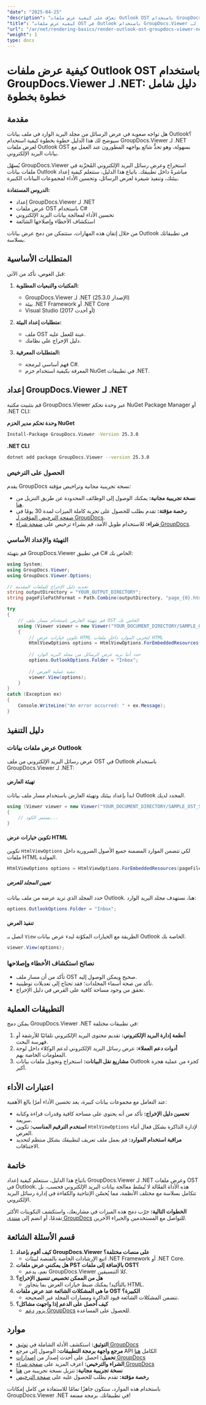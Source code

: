```yaml
---
"date": "2025-04-25"
"description": "تعرّف على كيفية عرض ملفات Outlook OST باستخدام GroupDocs.Viewer لـ .NET. يغطي هذا الدليل الشامل عملية الإعداد، وعمليات العرض، وتحسين الأداء."
"title": "كيفية عرض ملفات OST في Outlook باستخدام GroupDocs.Viewer لـ .NET | دليل خطوة بخطوة"
"url": "/ar/net/rendering-basics/render-outlook-ost-groupdocs-viewer-net/"
"weight": 1
type: docs
---
```

# كيفية عرض ملفات Outlook OST باستخدام GroupDocs.Viewer لـ .NET: دليل شامل خطوة بخطوة

## مقدمة

هل تواجه صعوبة في عرض الرسائل من مجلد البريد الوارد في ملف بيانات Outlook؟ سيوضح لك هذا الدليل خطوة بخطوة كيفية استخدام GroupDocs.Viewer لـ .NET لعرض ملفات Outlook OST بسهولة، وهو تحدٍّ شائع يواجهه المطورون عند العمل مع بيانات البريد الإلكتروني.

يُسهّل GroupDocs.Viewer استخراج وعرض رسائل البريد الإلكتروني المُخزّنة في ملفات بيانات Outlook مباشرةً داخل تطبيقك. باتباع هذا الدليل، ستتعلم كيفية إعداد بيئتك، وتنفيذ شيفرة لعرض الرسائل، وتحسين الأداء لمجموعات البيانات الكبيرة.

**الدروس المستفادة:**
- إعداد GroupDocs.Viewer لـ .NET
- عرض ملفات OST باستخدام C#
- تحسين الأداء لمعالجة بيانات البريد الإلكتروني
- استكشاف الأخطاء وإصلاحها الشائعة

من خلال إتقان هذه المهارات، ستتمكن من دمج عرض بيانات Outlook في تطبيقاتك بسلاسة.

## المتطلبات الأساسية

قبل الغوص، تأكد من الآتي:

1. **المكتبات والتبعيات المطلوبة:**
   - GroupDocs.Viewer لـ .NET (الإصدار 25.3.0)
   - بيئة .NET Framework أو .NET Core
   - Visual Studio (2017 أو أحدث)

2. **متطلبات إعداد البيئة:**
   - ملف OST عينة للعمل عليه.
   - دليل الإخراج على نظامك.

3. **المتطلبات المعرفية:**
   - فهم أساسي لبرمجة C#.
   - المعرفة بكيفية استخدام حزم NuGet في تطبيقات .NET.

## إعداد GroupDocs.Viewer لـ .NET

قم بتثبيت مكتبة GroupDocs.Viewer عبر وحدة تحكم NuGet Package Manager أو .NET CLI:

**وحدة تحكم مدير الحزم NuGet**
```bash
Install-Package GroupDocs.Viewer -Version 25.3.0
```

**.NET CLI**
```bash
dotnet add package GroupDocs.Viewer --version 25.3.0
```

### الحصول على الترخيص

يقدم GroupDocs نسخة تجريبية مجانية وتراخيص مؤقتة:
- **نسخة تجريبية مجانية:** يمكنك الوصول إلى الوظائف المحدودة عن طريق التنزيل من [هنا](https://releases.groupdocs.com/viewer/net/).
- **رخصة مؤقتة:** تقدم بطلب للحصول على تجربة كاملة الميزات لمدة 30 يومًا في [صفحة الترخيص المؤقت لـ GroupDocs](https://purchase.groupdocs.com/temporary-license/).
- **شراء:** للاستخدام طويل الأمد، قم بشراء ترخيص على [صفحة شراء GroupDocs](https://purchase.groupdocs.com/buy).

### التهيئة والإعداد الأساسي

قم بتهيئة GroupDocs.Viewer في تطبيق C# الخاص بك:
```csharp
using System;
using GroupDocs.Viewer;
using GroupDocs.Viewer.Options;

// تحديد دليل الإخراج للملفات المقدمة
string outputDirectory = "YOUR_OUTPUT_DIRECTORY";
string pageFilePathFormat = Path.Combine(outputDirectory, "page_{0}.html");

try
{
    // قم بتهيئة العارض باستخدام مسار ملف OST الخاص بك
    using (Viewer viewer = new Viewer("YOUR_DOCUMENT_DIRECTORY/SAMPLE_OST_SUBFOLDERS"))
    {
        // تكوين خيارات عرض HTML لتخزين الموارد داخل ملفات HTML
        HtmlViewOptions options = HtmlViewOptions.ForEmbeddedResources(pageFilePathFormat);
        
        // حدد أننا نريد عرض الرسائل من مجلد البريد الوارد
        options.OutlookOptions.Folder = "Inbox";
        
        // تنفيذ عملية العرض
        viewer.View(options);
    }
}
catch (Exception ex)
{
    Console.WriteLine("An error occurred: " + ex.Message);
}
```

## دليل التنفيذ

### عرض ملفات بيانات Outlook

عرض رسائل البريد الإلكتروني من ملف OST في Outlook باستخدام GroupDocs.Viewer لـ .NET:

#### تهيئة العارض
ابدأ بإعداد بيئتك وتهيئة العارض باستخدام مسار ملف بيانات Outlook المحدد لديك.
```csharp
using (Viewer viewer = new Viewer("YOUR_DOCUMENT_DIRECTORY/SAMPLE_OST_SUBFOLDERS"))
{
    // يستمر الكود...
}
```

#### تكوين خيارات عرض HTML
تكوين `HtmlViewOptions` لكي تتضمن الموارد المضمنة جميع الأصول الضرورية داخل ملفات HTML المولدة.
```csharp
HtmlViewOptions options = HtmlViewOptions.ForEmbeddedResources(pageFilePathFormat);
```

##### تعيين المجلد للعرض
حدد المجلد الذي تريد عرضه من ملف بيانات Outlook. هنا، نستهدف مجلد البريد الوارد:
```csharp
options.OutlookOptions.Folder = "Inbox";
```

#### تنفيذ العرض
اتصل بـ `View` الطريقة مع الخيارات المكوّنة لبدء عرض بيانات Outlook الخاصة بك.
```csharp
viewer.View(options);
```

### نصائح استكشاف الأخطاء وإصلاحها
- تأكد من أن مسار ملف OST صحيح ويمكن الوصول إليه.
- تأكد من صحة أسماء المجلدات؛ فقد تحتاج إلى تعديلات توطينية.
- تحقق من وجود مساحة كافية على القرص في دليل الإخراج.

## التطبيقات العملية
يمكن دمج GroupDocs.Viewer .NET في تطبيقات مختلفة:
1. **أنظمة إدارة البريد الإلكتروني:** تقديم محتوى البريد الإلكتروني تلقائيًا للأرشفة أو فهرسة البحث.
2. **أدوات دعم العملاء:** عرض رسائل البريد الإلكتروني لدعم الوكلاء داخل لوحة المعلومات الخاصة بهم.
3. **مشاريع نقل البيانات:** استخراج وتحويل ملفات بيانات Outlook كجزء من عملية هجرة أكبر.

## اعتبارات الأداء
عند التعامل مع مجموعات بيانات كبيرة، يعد تحسين الأداء أمرًا بالغ الأهمية:
- **تحسين دليل الإخراج:** تأكد من أنه يحتوي على مساحة كافية وقدرات قراءة وكتابة سريعة.
- **استخدم الترقيم المناسب:** تكوين `HtmlViewOptions` لإدارة الذاكرة بشكل فعال أثناء العرض.
- **مراقبة استخدام الموارد:** قم بعمل ملف تعريف لتطبيقك بشكل منتظم لتحديد الاختناقات.

## خاتمة
باتباع هذا الدليل، ستتعلم كيفية إعداد GroupDocs.Viewer لـ .NET وعرض ملفات OST في Outlook. هذه الأداة الفعّالة لا تُبسّط معالجة بيانات البريد الإلكتروني فحسب، بل تتكامل بسلاسة مع مختلف الأنظمة، مما يُحسّن الإنتاجية والكفاءة في إدارة رسائل البريد الإلكتروني.

**الخطوات التالية:** جرّب دمج هذه الميزات في مشاريعك، واستكشف التكوينات الأكثر تقدمًا، أو انضم إلى [منتدى GroupDocs](https://forum.groupdocs.com/c/viewer/9) للتواصل مع المستخدمين والخبراء الآخرين.

## قسم الأسئلة الشائعة
1. **كيف أقوم بإعداد GroupDocs.Viewer على منصات مختلفة؟**
   - اتبع الإرشادات الخاصة بالمنصة لبيئات .NET Framework أو .NET Core.
2. **هل يمكنني عرض ملفات PST بالإضافة إلى ملفات OST؟**
   - نعم، يدعم GroupDocs.Viewer كلا التنسيقين.
3. **هل من الممكن تخصيص تنسيق الإخراج؟**
   - بالتأكيد! يمكنك ضبط خيارات العرض بما يتجاوز HTML.
4. **ما هي المشكلات الشائعة عند عرض ملفات OST الكبيرة؟**
   - تتضمن المشكلات الشائعة قيود الذاكرة ومسارات المجلد غير الصحيحة.
5. **كيف أحصل على الدعم إذا واجهت مشاكل؟**
   - يزور [دعم GroupDocs](https://forum.groupdocs.com/c/viewer/9) للحصول على المساعدة.

## موارد
- **التوثيق:** استكشف الأدلة الشاملة في [توثيق GroupDocs](https://docs.groupdocs.com/viewer/net/)
- **مرجع واجهة برمجة التطبيقات:** الوصول إلى مرجع API الكامل [هنا](https://reference.groupdocs.com/viewer/net/)
- **تحميل:** احصل على أحدث إصدار من [إصدارات GroupDocs](https://releases.groupdocs.com/viewer/net/)
- **الشراء والترخيص:** اعرف المزيد على [صفحة شراء GroupDocs](https://purchase.groupdocs.com/buy)
- **نسخة تجريبية مجانية:** تنزيل نسخة تجريبية من [هنا](https://releases.groupdocs.com/viewer/net/)
- **رخصة مؤقتة:** تقدم بطلب للحصول عليه على [صفحة الترخيص](https://purchase.groupdocs.com/temporary-license/)

باستخدام هذه الموارد، ستكون جاهزًا تمامًا للاستفادة من كامل إمكانات GroupDocs.Viewer .NET في تطبيقاتك. برمجة ممتعة!